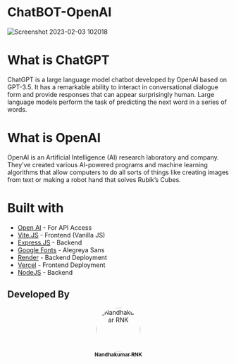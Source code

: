# ChatBOT-OpenAI


![Screenshot 2023-02-03 102018](https://user-images.githubusercontent.com/121867811/216515311-3596a85c-388e-4ca5-b339-770d9338b3d4.png)




# What is ChatGPT
ChatGPT is a large language model chatbot developed by OpenAI based on GPT-3.5. It has a remarkable ability to interact in conversational dialogue form and provide responses that can appear surprisingly human. Large language models perform the task of predicting the next word in a series of words.


# What is OpenAI
OpenAI is an Artificial Intelligence (AI) research laboratory and company. They’ve created various AI-powered programs and machine learning algorithms that allow computers to do all sorts of things like creating images from text or making a robot hand that solves Rubik’s Cubes.


# Built with

- [Open AI](https://openai.com/) - For API Access
- [Vite.JS](https://vitejs.dev/) - Frontend (Vanilla JS)
- [Express.JS](https://expressjs.com/) - Backend
- [Google Fonts](https://fonts.google.com/) - Alegreya Sans
- [Render](https://render.com/) - Backend Deployment
- [Vercel](https://vercel.com/) - Frontend Deployment
- [NodeJS](https://nodejs.org/en/) - Backend




## Developed By

<div align="center">
<a href="https://github.com/nandhakumarRNK">
<img src="https://avatars.githubusercontent.com/u/121867811?v=4" width="100px;" alt="Nandhakumar RNK" style="border-radius:50%"/>
<br />
<sub><b>Nandhakumar RNK</b></sub>
</a>
<br />
</div>
